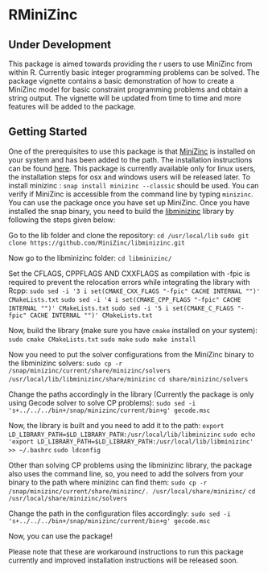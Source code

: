 # RMiniZinc

## Under Development

This package is aimed towards providing the r users to use MiniZinc from within R. Currently basic integer programming problems can be solved. The package vignette contains a basic demonstration of how to create a MiniZinc model for basic constraint programming problems and obtain a string output. The vignette will be updated from time to time and more features will be added to the package.

## Getting Started

One of the prerequisites to use this package is that [MiniZinc](https://www.minizinc.org/) is installed on your system and has been added to the path. The installation instructions can be found [here](https://www.minizinc.org/doc-2.4.3/en/installation.html). This package is currently available only for linux users, the installation steps for osx and windows users will be released later. 
To install minizinc : `snap install minizinc --classic` should be used. You can verify if MiniZinc is accessible from the command line by typing `minizinc`. You can use the package once you have set up MiniZinc.
Once you have installed the snap binary, you need to build the [libminizinc](https://github.com/MiniZinc/libminizinc) library by following the steps given below:

Go to the lib folder and clone the repository:
`cd /usr/local/lib`
`sudo git clone https://github.com/MiniZinc/libminizinc.git`

Now go to the libminizinc folder:
`cd libminizinc/`  

Set the CFLAGS, CPPFLAGS AND CXXFLAGS as compilation with -fpic is required to prevent the relocation errors while integrating the library with Rcpp:
`sudo sed -i '3 i set(CMAKE_CXX_FLAGS "-fpic" CACHE INTERNAL "")' CMakeLists.txt`
`sudo sed -i '4 i set(CMAKE_CPP_FLAGS "-fpic" CACHE INTERNAL "")' CMakeLists.txt`
`sudo sed -i '5 i set(CMAKE_C_FLAGS "-fpic" CACHE INTERNAL "")' CMakeLists.txt`

Now, build the library (make sure you have `cmake` installed on your system):
`sudo cmake CMakeLists.txt`
`sudo make`
`sudo make install`

Now you need to put the solver configurations from the MiniZinc binary to the libminizinc solvers:
`sudo cp -r /snap/minizinc/current/share/minizinc/solvers  /usr/local/lib/libminizinc/share/minizinc`
`cd share/minizinc/solvers`

Change the paths accordingly in the library (Currently the package is only using Gecode solver to solve CP problems):
`sudo sed -i 's+../../../bin+/snap/minizinc/current/bin+g' gecode.msc`

Now, the library is built and you need to add it to the path:
`export LD_LIBRARY_PATH=$LD_LIBRARY_PATH:/usr/local/lib/libminizinc`
`sudo echo 'export LD_LIBRARY_PATH=$LD_LIBRARY_PATH:/usr/local/lib/libminizinc' >> ~/.bashrc`
`sudo ldconfig`

Other than solving CP problems using the libminizinc library, the package also uses the command line, so, you need to add the solvers from your binary to the path where minizinc can find them:
`sudo cp -r /snap/minizinc/current/share/minizinc/. /usr/local/share/minizinc/`
`cd /usr/local/share/minizinc/solvers`

Change the path in the configuration files accordingly:
`sudo sed -i 's+../../../bin+/snap/minizinc/current/bin+g' gecode.msc`

Now, you can use the package!

Please note that these are workaround instructions to run this package currently and improved installation instructions will be released soon. 


